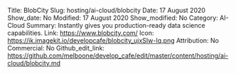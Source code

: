 Title: BlobCity
Slug: hosting/ai-cloud/blobcity
Date: 17 August 2020
Show_date: No
Modified: 17 August 2020
Show_modified: No
Category: AI-Cloud
Summary: Instantly gives you production-ready data science capabilities. 
Link: https://www.blobcity.com/
Icon: https://ik.imagekit.io/developcafe/blobcity_ujxSIw-Iq.png
Attribution: No
Commercial: No
Github_edit_link: https://github.com/melboone/develop_cafe/edit/master/content/hosting/ai-cloud/blobcity.md